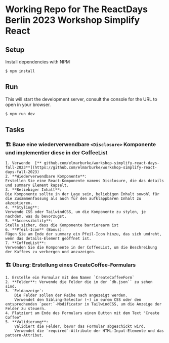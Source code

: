 # Working Repo for The ReactDays Berlin 2023 Workshop Simplify React

## Setup

Install dependencies with NPM

```bash
$ npm install
```

## Run

This will start the development server, consult the console for the URL to open in your browser.

```bash
$ npm run dev
```

## Tasks

### 🏗️ Baue eine wiederverwendbare `<Disclosure>` Komponente und implementier diese in der CoffeeList
    1. Verwende  [** github.com/elmarburke/workshop-simplify-react-days-fall-2023**](https://github.com/elmarburke/workshop-simplify-react-days-fall-2023) 
    2. **Wiederverwendbare Komponente**:
    Erstellen Sie eine React-Komponente namens Disclosure, die das details und summary Element kapselt.
    3. **Beliebiger Inhalt**: 
    Die Komponente sollte in der Lage sein, beliebigen Inhalt sowohl für die Zusammenfassung als auch für den aufklappbaren Inhalt zu akzeptieren.
    4. **Styling**:
    Verwende CSS oder TailwindCSS, um die Komponente zu stylen, je nachdem, was du bevorzugst.
    5. **Accessibility**:
    Stelle sicher, dass die Komponente barrierearm ist
    6. **Pfeil-Icon** (Bonus):
    Fügen Sie am Ende der summary ein Pfeil-Icon hinzu, das sich umdreht, wenn das details-Element geöffnet ist.
    7. **CoffeeList**:
    Verwenden Sie die Komponente in der CoffeeList, um die Beschreibung der Kaffees zu verbergen und anzuzeigen.



### 🏗️ Übung: Erstellung eines CreateCoffee-Formulars
	1. Erstelle ein Formular mit dem Namen `CreateCoffeeForm`
	2. **Felder**: Verwende die Felder die in der `db.json`` zu sehen sind.
	3. `Feldanzeige`:
		Die Felder sollen der Reihe nach angezeigt werden.
		Verwendet den Sibling-Selector (~) in eurem CSS oder den entsprechenden `peer:`-Modificator in TailwindCSS, um die Anzeige der Felder zu steuern.
	4. Platziert am Ende des Formulars einen Button mit dem Text "Create Coffee"
    5. **Validierung**:
        Validiert die Felder, bevor das Formular abgeschickt wird.
        Verwendet die `required`-Attribute der HTML-Input-Elemente und das pattern-Attribut.
